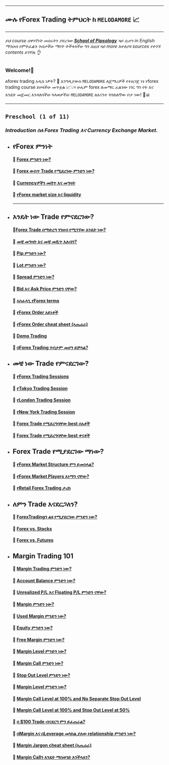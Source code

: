 
------
## ሙሉ የForex Trading ትምህርት ከ ```MELODAMORE``` 📈
------
###### _ይህ course በዋነኛነት መሰሩትን ያደረገው [**School of Pipsology**](https://www.babypips.com/learn/forex) ላይ ሲሆን in English ማንበብ የምትፈልጉ ገብታችሁ ማየት ትችላላችሁ ግን እዚህ ላይ more ከተለያዩ sources የተገኙ contents ይገኛሉ 👌_

### Welcome!🎉
ለforex trading አዲስ ነዎት? 🤔 እንግዲያውስ ```MELODAMORE``` ለጀማሪዎች የተዘጋጀ ነፃ የforex trading course ይዞላችሁ መጥቷል 📈💡። ሁሌም forex ለመማር ፈልገው ነገር ግን የት እና እንዴት መጀመር እንዳለባችሁ ካላወቃችሁ ```MELODAMORE``` ለእናንተ ትክክለኛው ቦታ ነው! 🚀📊

------

## ```Preschool (1 of 11)```
### _Introduction ስለ Forex Trading እና Currency Exchange Market._
 - ## የForex ምንነት
    #### 📌 [Forex ምንድን ነው?](https://github.com/melodamore/Learn-Forex/blob/main/Preschool/What_is_forex/What_is-forex.md)
    #### 📌 [Forex ውስጥ Trade የሚደረገው ምንድን ነው?]()
    #### 📌 [Currencyዎችን መሸጥ እና መግዛት]()
    #### 📌 [የForex market **size** እና **liquidity**]()
    ---
 - ## እንዴት ነው Trade የምናደርገው?
    #### 📌[Forex Trade በማድረግ ገንዘብ የሚገኘው እንዴት ነው?]()
    #### 📌 [መቼ መግዛት እና መቼ መሼጥ እለብን?]()
    #### 📌 [Pip ምንድን ነው?]()
    #### 📌 [Lot ምንድን ነው?]()
    #### 📌 [Spread ምንድን ነው?]()
    #### 📌 [Bid እና Ask Price ምንድን ናቸው?]()
    #### 📌 [አስፈላጊ የForex terms]()
    #### 📌 [የForex Order አይነቶች]()
    #### 📌 [የForex Order cheat sheet (አጤሬራ)]()
    #### 📌 [Demo Trading]()
    #### 📌 [በForex Trading ሃብታም መሆን ይቻላል?]()

 - ## መቼ ነው Trade የምናደርገው?
    #### 📌 [የForex Trading Sessions]()
    #### 📌 [የTokyo Trading Session]()
    #### 📌 [የLondon Trading Session]()
    #### 📌 [የNew York Trading Session]()
    #### 📌 [Forex Trade የሚደረግባቸው best ሰአቶች]()
    #### 📌 [Forex Trade የሚደረግባቸው best ቀናቶች]()

 - ## Forex Trade የሚያደርገው ማነው?
    #### 📌 [የForex Market Structure ምን ይመስላል?]()
    #### 📌 [የForex Market Players እነማን ናቸው?]()
    #### 📌 [የRetail Forex Trading ታሪክ]()

 - ## ለምን Trade እናደርጋለን?
    #### 📌 [ForexTradingን ልዩ የሚያደርገው ምንድን ነው?]()
    #### 📌 [Forex vs. Stocks]()
    #### 📌 [Forex vs. Futures]()

 - ## Margin Trading 101
    #### 📌 [Margin Trading ምንድን ነው?]()
    #### 📌 [Account Balance ምንድን ነው?]()
    #### 📌 [Unrealized P/L እና Floating P/L ምንድን ናቸው?]()
    #### 📌 [Margin ምንድን ነው?]()
    #### 📌 [Used Margin ምንድን ነው?]()
    #### 📌 [Equity ምንድን ነው?]()
    #### 📌 [Free Margin ምንድን ነው?]()
    #### 📌 [Margin Level ምንድን ነው?]()
    #### 📌 [Margin Call ምንድን ነው?]()
    #### 📌 [Stop Out Level ምንድን ነው?]()
    #### 📌 [Margin Level ምንድን ነው?]()
    #### 📌 [Margin Call Level at 100% and No Separate Stop Out Level]()
    #### 📌 [Margin Call Level at 100% and Stop Out Level at 50%]()
    #### 📌 [በ $100 Trade ብናደርግ ምን ይፈጠራል?]()
    #### 📌 [በMargin እና በLeverage መካከል ያለው relationship ምንድን ነው?]()
    #### 📌 [Margin Jargon cheat sheet (አጤሬራ)]()
    #### 📌 [Margin Callን እንዴት ማስወገድ እንችላለን?]()
